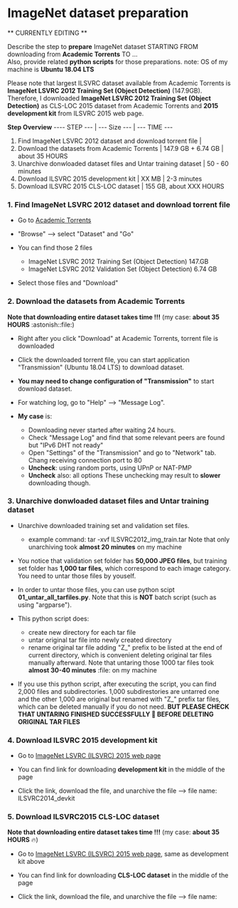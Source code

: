 # ImageNet dataset preparation

** CURRENTLY EDITING **

Describe the step to **prepare** ImageNet dataset STARTING FROM downloading from **Academic Torrents** TO ...  
Also, provide related **python scripts** for those preparations.  note: OS of my machine is **Ubuntu 18.04 LTS**

Please note that largest ILSVRC dataset available from Academic Torrents is **ImageNet LSVRC 2012 Training Set (Object Detection)** (147.9GB).  
Therefore, I downloaded **ImageNet LSVRC 2012 Training Set (Object Detection)** as CLS-LOC 2015 dataset from Academic Torrents and **2015 development kit** from ILSVRC 2015 web page.  

**Step Overview**
---- STEP --- | --- Size --- | --- TIME ---
1. Find ImageNet LSVRC 2012 dataset and download torrent file |
2. Download the datasets from Academic Torrents | 147.9 GB + 6.74 GB | about 35 HOURS
3. Unarchive donwloaded dataset files and Untar training dataset  | 50 - 60 minutes
4. Download ILSVRC 2015 development kit | XX MB | 2-3 minutes
5. Download ILSVRC 2015 CLS-LOC dataset | 155 GB, about XXX HOURS


### 1. Find ImageNet LSVRC 2012 dataset and download torrent file
* Go to [Academic Torrents](http://www.academictorrents.com)

* "Browse" --> select "Dataset" and "Go"

* You can find those 2 files
  - ImageNet LSVRC 2012 Training Set (Object Detection)  147.GB
  - ImageNet LSVRC 2012 Validation Set (Object Detection)  6.74 GB

* Select those files and "Download"


### 2. Download the datasets from Academic Torrents
**Note that downloading entire dataset takes time !!!**  (my case: **about 35 HOURS** :astonish::file:)
* Right after you click "Download" at Academic Torrents, torrent file is downloaded

* Click the downloaded torrent file, you can start application "Transmission" (Ubuntu 18.04 LTS) to download dataset.

* **You may need to change configuration of "Transmission"** to start download dataset.

* For watching log, go to "Help" --> "Message Log".

* **My case** is:
  - Downloading never started after waiting 24 hours.
  - Check "Message Log" and find that some relevant peers are found but "IPv6 DHT not ready"
  - Open "Settings" of the "Transmission" and go to "Network" tab.  Chang receiving connection port to 80
  - **Uncheck**: using random ports, using UPnP or NAT-PMP
  - **Uncheck** also:  all options
    These unchecking may result to **slower** downloading though.


### 3. Unarchive donwloaded dataset files and Untar training dataset
* Unarchive downloaded training set and validation set files.
  - example command: tar -xvf ILSVRC2012_img_train.tar
  Note that only unarchiving took **almost 20 minutes** on my machine

* You notice that validation set folder has **50,000 JPEG files**, but training set folder has **1,000 tar files**, which correspond to each image category.  You need to untar those files by youself.

* In order to untar those files, you can use python scipt **01_untar_all_tarfiles.py**. Note that this is **NOT** batch script (such as using "argparse").

* This python script does:
  - create new directory for each tar file
  - untar original tar file into newly created directory
  - rename original tar file adding "Z_" prefix to be listed at the end of current directory, which is convenient deleting original tar files manually afterward.
  Note that untaring those 1000 tar files took **almost 30-40 minutes** :file: on my machine
  
* If you use this python script, after executing the script, you can find 2,000 files and subdirectories. 1,000 subdirestories are untarred one and the other 1,000 are original but renamed with "Z_" prefix tar files, which can be deleted manually if you do not need.
**BUT PLEASE CHECK THAT UNTARING FINISHED SUCCESSFULLY :clap:  BEFORE DELETING ORIGINAL TAR FILES**


### 4. Download ILSVRC 2015 development kit
* Go to [ImageNet LSVRC (ILSVRC) 2015 web page](http://image-net.org/challenges/LSVRC/2015/download-images-3j16.php)

* You can find link for downloading **development kit** in the middle of the page

* Click the link, download the file, and unarchive the file  --> file name:  ILSVRC2014_devkit 


### 5. Download ILSVRC2015 CLS-LOC dataset
**Note that downloading entire dataset takes time !!!**  (my case: **about 35 HOURS** :fire:)
* Go to [ImageNet LSVRC (ILSVRC) 2015 web page](http://image-net.org/challenges/LSVRC/2015/download-images-3j16.php), same as development kit above

* You can find link for downloading **CLS-LOC dataset** in the middle of the page

* Click the link, download the file, and unarchive the file  --> file name: 
